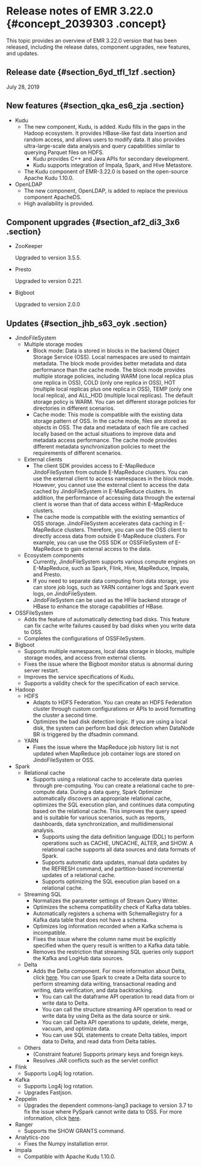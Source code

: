 # Release notes of EMR 3.22.0 {#concept_2039303 .concept}

This topic provides an overview of EMR 3.22.0 version that has been released, including the release dates, component upgrades, new features, and updates.

## Release date {#section_6yd_tfl_1zf .section}

July 28, 2019

## New features {#section_qka_es6_zja .section}

-   Kudu
    -   The new component, Kudu, is added. Kudu fills in the gaps in the Hadoop ecosystem. It provides HBase-like fast data insertion and random access, and allows users to modify data. It also provides ultra-large-scale data analysis and query capabilities similar to querying Parquet files on HDFS.
        -   Kudu provides C++ and Java APIs for secondary development.
        -   Kudu supports integration of Impala, Spark, and Hive Metastore.
    -   The Kudu component of EMR-3.22.0 is based on the open-source Apache Kudu 1.10.0.
-   OpenLDAP
    -   The new component, OpenLDAP, is added to replace the previous component ApacheDS.
    -   High availability is provided.

## Component upgrades {#section_af2_di3_3x6 .section}

-   ZooKeeper

    Upgraded to version 3.5.5.

-   Presto

    Upgraded to version 0.221.

-   Bigboot

    Upgraded to version 2.0.0


## Updates {#section_jhb_s63_oyk .section}

-   JindoFileSystem
    -   Multiple storage modes
        -   Block mode: Data is stored in blocks in the backend Object Storage Service \(OSS\). Local namespaces are used to maintain metadata. The block mode provides better metadata and data performance than the cache mode. The block mode provides multiple storage policies, including WARM \(one local replica plus one replica in OSS\), COLD \(only one replica in OSS\), HOT \(multiple local replicas plus one replica in OSS\), TEMP \(only one local replica\), and ALL\_HDD \(multiple local replicas\). The default storage policy is WARM. You can set different storage policies for directories in different scenarios.
        -   Cache mode: This mode is compatible with the existing data storage pattern of OSS. In the cache mode, files are stored as objects in OSS. The data and metadata of each file are cached locally based on the actual situations to improve data and metadata access performance. The cache mode provides different metadata synchronization policies to meet the requirements of different scenarios.
    -   External clients
        -   The client SDK provides access to E-MapReduce JindoFileSystem from outside E-MapReduce clusters. You can use the external client to access namespaces in the block mode. However, you cannot use the external client to access the data cached by JindoFileSystem in E-MapReduce clusters. In addition, the performance of accessing data through the external client is worse than that of data access within E-MapReduce clusters.
        -   The cache mode is compatible with the existing semantics of OSS storage. JindoFileSystem accelerates data caching in E-MapReduce clusters. Therefore, you can use the OSS client to directly access data from outside E-MapReduce clusters. For example, you can use the OSS SDK or OSSFileSystem of E-MapReduce to gain external access to the data.
    -   Ecosystem components
        -   Currently, JindoFileSystem supports various compute engines on E-MapReduce, such as Spark, Flink, Hive, MapReduce, Impala, and Presto.
        -   If you need to separate data computing from data storage, you can store job logs, such as YARN container logs and Spark event logs, on JindoFileSystem.
        -   JindoFileSystem can be used as the HFile backend storage of HBase to enhance the storage capabilities of HBase.
-   OSSFileSystem
    -   Adds the feature of automatically detecting bad disks. This feature can fix cache write failures caused by bad disks when you write data to OSS.
    -   Completes the configurations of OSSFileSystem.
-   Bigboot
    -   Supports multiple namespaces, local data storage in blocks, multiple storage modes, and access from external clients.
    -   Fixes the issue where the Bigboot monitor status is abnormal during server restart.
    -   Improves the service specifications of Kudu.
    -   Supports a validity check for the specification of each service.
-   Hadoop
    -   HDFS
        -   Adapts to HDFS Federation. You can create an HDFS Federation cluster through custom configurations or APIs to avoid formatting the cluster a second time.
        -   Optimizes the bad disk detection logic. If you are using a local disk, the system can perform bad disk detection when DataNode BR is triggered by the dfsadmin command.
    -   YARN
        -   Fixes the issue where the MapReduce job history list is not updated when MapReduce job container logs are stored on JindoFileSystem or OSS.
-   Spark
    -   Relational cache
        -   Supports using a relational cache to accelerate data queries through pre-computing. You can create a relational cache to pre-compute data. During a data query, Spark Optimizer automatically discovers an appropriate relational cache, optimizes the SQL execution plan, and continues data computing based on the relational cache. This improves the query speed and is suitable for various scenarios, such as reports, dashboards, data synchronization, and multidimensional analysis.
            -   Supports using the data definition language \(DDL\) to perform operations such as CACHE, UNCACHE, ALTER, and SHOW. A relational cache supports all data sources and data formats of Spark.
            -   Supports automatic data updates, manual data updates by the REFRESH command, and partition-based incremental updates of a relational cache.
            -   Supports optimizing the SQL execution plan based on a relational cache.
    -   Streaming SQL
        -   Normalizes the parameter settings of Stream Query Writer.
        -   Optimizes the schema compatibility check of Kafka data tables.
        -   Automatically registers a schema with SchemaRegistry for a Kafka data table that does not have a schema.
        -   Optimizes log information recorded when a Kafka schema is incompatible.
        -   Fixes the issue where the column name must be explicitly specified when the query result is written to a Kafka data table.
        -   Removes the restriction that streaming SQL queries only support the Kafka and LogHub data sources.
    -   Delta
        -   Adds the Delta component. For more information about Delta, click [here](https://github.com/delta-io/delta). You can use Spark to create a Delta data source to perform streaming data writing, transactional reading and writing, data verification, and data backtracking.
            -   You can call the dataframe API operation to read data from or write data to Delta.
            -   You can call the structure streaming API operation to read or write data by using Delta as the data source or sink.
            -   You can call Delta API operations to update, delete, merge, vacuum, and optimize data.
            -   You can use SQL statements to create Delta tables, import data to Delta, and read data from Delta tables.
    -   Others
        -   \(Constraint feature\) Supports primary keys and foreign keys.
        -   Resolves JAR conflicts such as the servlet conflict
-   Flink
    -   Supports Log4j log rotation.
-   Kafka
    -   Supports Log4j log rotation.
    -   Upgrades Fastjson.
-   Zeppelin
    -   Upgrades the dependent commons-lang3 package to version 3.7 to fix the issue where PySpark cannot write data to OSS. For more information, click [here](https://issues.apache.org/jira/browse/ZEPPELIN-3939).
-   Ranger
    -   Supports the SHOW GRANTS command.
-   Analytics-zoo
    -   Fixes the Numpy installation error.
-   Impala
    -   Compatible with Apache Kudu 1.10.0.

